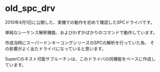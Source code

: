 # old\_spc\_drv

2010年4月1日に公開した、実機での動作を初めて確認したSPCドライバです。

単純なシーケンス解釈機能、およびわずかばかりのコマンドで動作しています。

作成当時にスーパードンキーコングシリーズのSPCの解析を行っていた為、
その影響がよく出たドライバになっていると思います。

SuperCのネスト可能サブルーチンは、このドライバの同機能をベースに作成しています。

